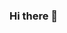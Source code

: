 ### Hi there 👋

<!--
**klstephens80/klstephens80** is a ✨ _special_ ✨ repository because its `README.md` (this file) appears on your GitHub profile.

Here are some ideas to get you started:

- 🔭 I’m currently working on ...
- 🌱 I’m currently learnecho "# klstephens80" >> README.md
git init
git add README.md
git commit -m "first commit"
git branch -M main
git remote add origin https://github.com/klstephens80/klstephens80.git
git push -u origin maining ...
- 👯 I’m looking to collaborate on ...
- 🤔 I’m looking for help with ...
- 💬 Ask me about ...
- 📫 How to reach me: ...
- 😄 Pronouns: ...
- ⚡ Fun fact: ...git remote add origin https://github.com/klstephens80/klstephens80.git
git branch -M main
git push -u origin main
-->
